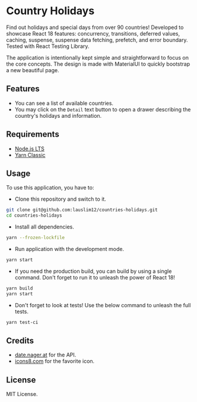 # Country Holidays

Find out holidays and special days from over 90 countries! Developed to showcase React 18 features: concurrency, transitions, deferred values, caching, suspense, suspense data fetching, prefetch, and error boundary. Tested with React Testing Library.

The application is intentionally kept simple and straightforward to focus on the core concepts. The design is made with MaterialUI to quickly bootstrap a new beautiful page.

## Features

- You can see a list of available countries.
- You may click on the `Detail` text button to open a drawer describing the country's holidays and information.

## Requirements

- [Node.js LTS](https://nodejs.org/en/)
- [Yarn Classic](https://yarnpkg.com/)

## Usage

To use this application, you have to:

- Clone this repository and switch to it.

```bash
git clone git@github.com:lauslim12/countries-holidays.git
cd countries-holidays
```

- Install all dependencies.

```bash
yarn --frozen-lockfile
```

- Run application with the development mode.

```bash
yarn start
```

- If you need the production build, you can build by using a single command. Don't forget to run it to unleash the power of React 18!

```bash
yarn build
yarn start
```

- Don't forget to look at tests! Use the below command to unleash the full tests.

```bash
yarn test-ci
```

## Credits

- [date.nager.at](https://date.nager.at/) for the API.
- [icons8.com](https://icons8.com/) for the favorite icon.

## License

MIT License.
